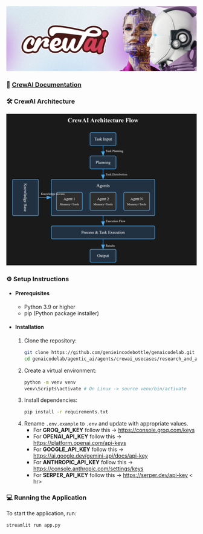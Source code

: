 

<div align="center">
   <img src="images/crewai_header.png" alt="Agents" />
</div>

### 📄 [CrewAI Documentation](https://docs.crewai.com/introduction)

### 🛠️ CrewAI Architecture

   <img src="images/crewai_architecture.png" alt="CrewAI Architecture"/>

### ⚙️ Setup Instructions

- #### Prerequisites
   - Python 3.9 or higher
   - pip (Python package installer)

- #### Installation
   1. Clone the repository:
      ```bash
      git clone https://github.com/genieincodebottle/genaicodelab.git
      cd genaicodelab/agentic_ai/agents/crewai_usecases/research_and_analysis_agents
      ```
   2. Create a virtual environment:
      ```bash
      python -m venv venv
      venv\Scripts\activate # On Linux -> source venv/bin/activate
      ```
   3. Install dependencies:
      ```bash
      pip install -r requirements.txt
      ```
   4. Rename `.env.example` to `.env` and update with appropriate values.
      - For **GROQ_API_KEY** follow this -> https://console.groq.com/keys
      - For **OPENAI_API_KEY** follow this -> https://platform.openai.com/api-keys
      - For **GOOGLE_API_KEY** follow this -> https://ai.google.dev/gemini-api/docs/api-key
      - For **ANTHROPIC_API_KEY** follow this -> https://console.anthropic.com/settings/keys
      - For **SERPER_API_KEY** follow this -> https://serper.dev/api-key
<
hr>

### 💻 Running the Application
To start the application, run:
```bash
streamlit run app.py
```